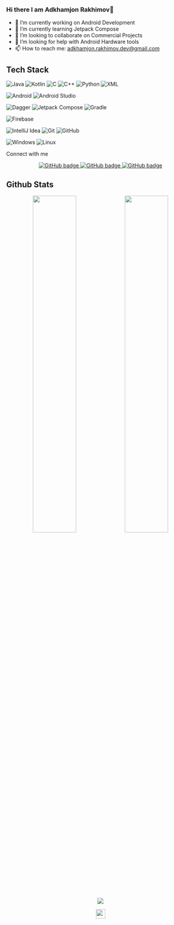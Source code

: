 ### Hi there I am Adkhamjon Rakhimov👋

- 🔭 I’m currently working on Android Development
- 🌱 I’m currently learning Jetpack Compose
- 👯 I’m looking to collaborate on Commercial Projects
- 🤔 I’m looking for help with Android Hardware tools
- 📫 How to reach me: adkhamjon.rakhimov.dev@gmail.com

## Tech Stack
![Java](https://img.shields.io/badge/-Java-333333?style=flat&logo=java)
![Kotlin](https://img.shields.io/badge/-kotlin-333333?style=flat&logo=kotlin)
![C](https://img.shields.io/badge/-C-333333?style=flat&logo=c)
![C++](https://img.shields.io/badge/-C++-333333?style=flat&logo=c%2B%2B)
![Python](https://img.shields.io/badge/-Python-333333?style=flat&logo=python)
![XML](https://img.shields.io/badge/-XML-333333?style=flat&logo=java)

![Android](http://img.shields.io/badge/-Android-333333?style=flat&logo=android)
![Android Studio](http://img.shields.io/badge/-Android%20Studio-333333?style=flat&logo=android-studio)

![Dagger](http://img.shields.io/badge/-dagger-333333?style=flat&logo=android)
![Jetpack Compose](http://img.shields.io/badge/-Jetpack%20Compose-333333?style=flat&logo=android)
![Gradle](http://img.shields.io/badge/-Gradle-333333?style=flat&logo=gradle)

![Firebase](http://img.shields.io/badge/-Firebase-333333?style=flat&logo=firebase)

![IntelliJ Idea](http://img.shields.io/badge/-IntelliJ-333333?style=flat&logo=jetbrains)
![Git](https://img.shields.io/badge/-Git-333333?style=flat&logo=git&logoColor=F05032)
![GitHub](https://img.shields.io/badge/-GitHub-333333?style=flat&logo=github&logoColor=FFFFFF)

![Windows](http://img.shields.io/badge/-Windows-333333?style=flat&logo=windows)
![Linux](https://img.shields.io/badge/-Linux-333333?style=flat&logo=linux&logoColor=FCC624)

Connect with me
<p align="center">
 
  <a href="https://t.me/[Adkhamjon_Rakhimov](https://t.me/Adkhamjon_Rakhimov)">
    <img src="https://img.shields.io/badge/Telegram-2CA5E0?style=for-the-badge&logo=telegram&logoColor=white" alt="GitHub badge" />
  </a>
  <a href="https://github.com/adkhamjonDev">
    <img src="https://img.shields.io/github/followers/adkhamjonDev?label=Followers&logo=GitHub&style=for-the-badge" alt="GitHub badge" />
  </a>

  <a href="https://www.linkedin.com/in/adkhamjon-rakhimov-4514a9213/">
    <img src="https://img.shields.io/badge/LinkedIn-%23808080?style=for-the-badge&logo=linkedin&logoColor=white" alt="GitHub badge" />
  </a>
 
</p>

## Github Stats
<p align="center">
  <img width="48%" src="https://github-readme-stats.vercel.app/api?username=adkhamjonDev&show_icons=true&theme=tokyonight" />
  <img width="48%" src="https://github-readme-streak-stats.herokuapp.com/?user=adkhamjonDev&theme=tokyonight" />
  <img src="https://github-readme-stats.vercel.app/api/top-langs/?username=adkhamjonDev&theme=tokyonight" align="center" />
</p>

<div align="center">
<img src="https://komarev.com/ghpvc/?username=adkhamjonDev&&style=flat-square" align="center" height='25px' />
</div> 
